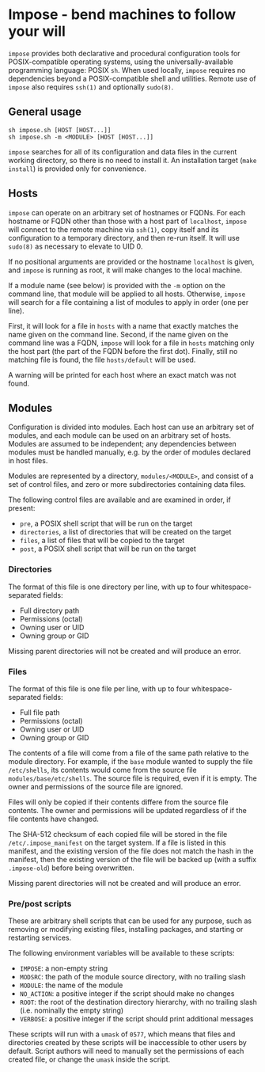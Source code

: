 # Impose - bend machines to follow your will

`impose` provides both declarative and procedural configuration tools for
POSIX-compatible operating systems, using the universally-available programming
language: POSIX `sh`. When used locally, `impose` requires no dependencies
beyond a POSIX-compatible shell and utilities. Remote use of `impose` also
requires `ssh(1)` and optionally `sudo(8)`.

## General usage

```
sh impose.sh [HOST [HOST...]]
sh impose.sh -m <MODULE> [HOST [HOST...]]
```

`impose` searches for all of its configuration and data files in the current
working directory, so there is no need to install it. An installation target
(`make install`) is provided only for convenience.

## Hosts

`impose` can operate on an arbitrary set of hostnames or FQDNs. For each
hostname or FQDN other than those with a host part of `localhost`, `impose`
will connect to the remote machine via `ssh(1)`, copy itself and its
configuration to a temporary directory, and then re-run itself. It will use
`sudo(8)` as necessary to elevate to UID 0.

If no positional arguments are provided or the hostname `localhost` is given,
and `impose` is running as root, it will make changes to the local machine.

If a module name (see below) is provided with the `-m` option on the command
line, that module will be applied to all hosts. Otherwise, `impose` will search
for a file containing a list of modules to apply in order (one per line).

First, it will look for a file in `hosts` with a name that exactly matches the
name given on the command line. Second, if the name given on the command line
was a FQDN, `impose` will look for a file in `hosts` matching only the host
part (the part of the FQDN before the first dot). Finally, still no matching
file is found, the file `hosts/default` will be used.

A warning will be printed for each host where an exact match was not found.

## Modules

Configuration is divided into modules. Each host can use an arbitrary set of
modules, and each module can be used on an arbitrary set of hosts. Modules are
assumed to be independent; any dependencies between modules must be handled
manually, e.g. by the order of modules declared in host files.

Modules are represented by a directory, `modules/<MODULE>`, and consist of a
set of control files, and zero or more subdirectories containing data files.

The following control files are available and are examined in order, if
present:
- `pre`, a POSIX shell script that will be run on the target
- `directories`, a list of directories that will be created on the target
- `files`, a list of files that will be copied to the target
- `post`, a POSIX shell script that will be run on the target

### Directories

The format of this file is one directory per line, with up to four
whitespace-separated fields:

- Full directory path
- Permissions (octal)
- Owning user or UID
- Owning group or GID

Missing parent directories will not be created and will produce an error.

### Files

The format of this file is one file per line, with up to four
whitespace-separated fields:

- Full file path
- Permissions (octal)
- Owning user or UID
- Owning group or GID

The contents of a file will come from a file of the same path relative to the
module directory. For example, if the `base` module wanted to supply the
file `/etc/shells`, its contents would come from the source file
`modules/base/etc/shells`. The source file is required, even if it is empty.
The owner and permissions of the source file are ignored.

Files will only be copied if their contents differe from the source file
contents. The owner and permissions will be updated regardless of if the file
contents have changed.

The SHA-512 checksum of each copied file will be stored in the file
`/etc/.impose_manifest` on the target system. If a file is listed in this
manifest, and the existing version of the file does not match the hash in the
manifest, then the existing version of the file will be backed up (with a
suffix `.impose-old`) before being overwritten.

Missing parent directories will not be created and will produce an error.

### Pre/post scripts

These are arbitrary shell scripts that can be used for any purpose, such as
removing or modifying existing files, installing packages, and starting or
restarting services.

The following environment variables will be available to these scripts:
- `IMPOSE`: a non-empty string
- `MODSRC`: the path of the module source directory, with no trailing slash
- `MODULE`: the name of the module
- `NO_ACTION`: a positive integer if the script should make no changes
- `ROOT`: the root of the destination directory hierarchy, with no trailing
  slash (i.e. nominally the empty string)
- `VERBOSE`: a positive integer if the script should print additional messages

These scripts will run with a `umask` of `0577`, which means that files and
directories created by these scripts will be inaccessible to other users by
default. Script authors will need to manually set the permissions of each
created file, or change the `umask` inside the script.
